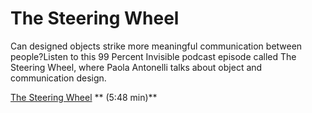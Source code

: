 # The Steering Wheel

Can designed objects strike more meaningful communication between people?Listen to this 99 Percent Invisible podcast episode called The Steering Wheel, where Paola Antonelli talks about object and communication design. 
  
[The Steering Wheel](http://99percentinvisible.org/episode/episode-37-the-steering-wheel/) ** (5:48 min)**